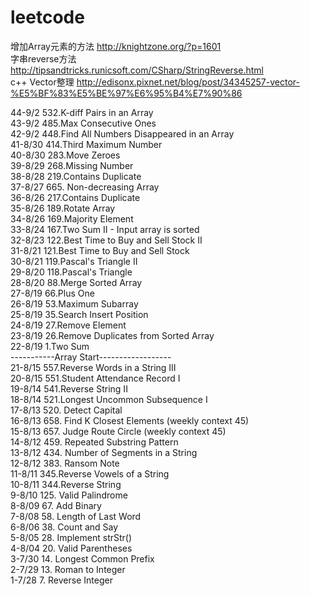 # leetcode

增加Array元素的方法 http://knightzone.org/?p=1601      
字串reverse方法 http://tipsandtricks.runicsoft.com/CSharp/StringReverse.html   
c++ Vector整理 http://edisonx.pixnet.net/blog/post/34345257-vector-%E5%BF%83%E5%BE%97%E6%95%B4%E7%90%86

44-9/2 532.K-diff Pairs in an Array   
43-9/2 485.Max Consecutive Ones   
42-9/2 448.Find All Numbers Disappeared in an Array   
41-8/30 414.Third Maximum Number      
40-8/30 283.Move Zeroes    
39-8/29 268.Missing Number   
38-8/28 219.Contains Duplicate   
37-8/27 665. Non-decreasing Array     
36-8/26 217.Contains Duplicate    
35-8/26 189.Rotate Array     
34-8/26 169.Majority Element   
33-8/24 167.Two Sum II - Input array is sorted   
32-8/23 122.Best Time to Buy and Sell Stock II     
31-8/21 121.Best Time to Buy and Sell Stock      
30-8/21 119.Pascal's Triangle II     
29-8/20 118.Pascal's Triangle      
28-8/20 88.Merge Sorted Array   
27-8/19 66.Plus One     
26-8/19 53.Maximum Subarray   
25-8/19 35.Search Insert Position   
24-8/19 27.Remove Element   
23-8/19 26.Remove Duplicates from Sorted Array   
22-8/19 1.Two Sum   
-----------Array Start------------------      
21-8/15 557.Reverse Words in a String III   
20-8/15 551.Student Attendance Record I   
19-8/14	541.Reverse String II   
18-8/14 521.Longest Uncommon Subsequence I    
17-8/13 520. Detect Capital     
16-8/13 658. Find K Closest Elements (weekly context 45)      
15-8/13 657. Judge Route Circle (weekly context 45)      
14-8/12 459. Repeated Substring Pattern      
13-8/12 434. Number of Segments in a String     
12-8/12 383. Ransom Note      
11-8/11	345.Reverse Vowels of a String     
10-8/11	344.Reverse String         
9-8/10 125. Valid Palindrome     
8-8/09 67. Add Binary     
7-8/08 58. Length of Last Word     
6-8/06 38. Count and Say     
5-8/05 28. Implement strStr()     
4-8/04 20. Valid Parentheses     
3-7/30 14. Longest Common Prefix     
2-7/29 13. Roman to Integer     
1-7/28 7. Reverse Integer
